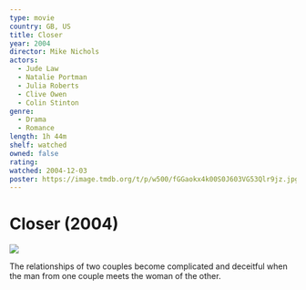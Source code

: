 ```yaml
---
type: movie
country: GB, US
title: Closer
year: 2004
director: Mike Nichols
actors:
  - Jude Law
  - Natalie Portman
  - Julia Roberts
  - Clive Owen
  - Colin Stinton
genre:
  - Drama
  - Romance
length: 1h 44m
shelf: watched
owned: false
rating:
watched: 2004-12-03
poster: https://image.tmdb.org/t/p/w500/fGGaokx4k00S0J603VG53Qlr9jz.jpg
---
```


# Closer (2004)

![](https://image.tmdb.org/t/p/w500/fGGaokx4k00S0J603VG53Qlr9jz.jpg)

The relationships of two couples become complicated and deceitful when the man from one couple meets the woman of the other.